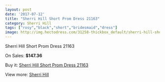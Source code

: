 ```yaml
---
layout: post
date: '2017-07-12'
title: "Sherri Hill Short Prom Dress 21163"
category: Sherri Hill
tags: ["rosy","black","short","bridesmaid","dress"]
image: http://img.hectodress.com/31258-thickbox_default/sherri-hill-short-prom-dress-21163.jpg
---
```

Sherri Hill Short Prom Dress 21163

On Sales: **$147.36**
<a href="https://www.hectodress.com/sherri-hill/14331-sherri-hill-short-prom-dress-21163.html"><amp-img layout="responsive" width="600" height="600" src="//img.hectodress.com/31258-thickbox_default/sherri-hill-short-prom-dress-21163.jpg" alt="Sherri Hill Short Prom Dress 21163 0" /></a>
<a href="https://www.hectodress.com/sherri-hill/14331-sherri-hill-short-prom-dress-21163.html"><amp-img layout="responsive" width="600" height="600" src="//img.hectodress.com/31261-thickbox_default/sherri-hill-short-prom-dress-21163.jpg" alt="Sherri Hill Short Prom Dress 21163 1" /></a>
<a href="https://www.hectodress.com/sherri-hill/14331-sherri-hill-short-prom-dress-21163.html"><amp-img layout="responsive" width="600" height="600" src="//img.hectodress.com/31260-thickbox_default/sherri-hill-short-prom-dress-21163.jpg" alt="Sherri Hill Short Prom Dress 21163 2" /></a>
<a href="https://www.hectodress.com/sherri-hill/14331-sherri-hill-short-prom-dress-21163.html"><amp-img layout="responsive" width="600" height="600" src="//img.hectodress.com/31259-thickbox_default/sherri-hill-short-prom-dress-21163.jpg" alt="Sherri Hill Short Prom Dress 21163 3" /></a>

Buy it: [Sherri Hill Short Prom Dress 21163](https://www.hectodress.com/sherri-hill/14331-sherri-hill-short-prom-dress-21163.html "Sherri Hill Short Prom Dress 21163")

View more: [Sherri Hill](https://www.hectodress.com/253-sherri-hill "Sherri Hill")